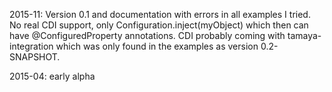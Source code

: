 2015-11: Version 0.1 and documentation with errors in all examples I tried. 
         No real CDI support, only Configuration.inject(myObject) which then can have @ConfiguredProperty annotations.
         CDI probably coming with tamaya-integration which was only found in the examples as version 0.2-SNAPSHOT.

2015-04: early alpha
